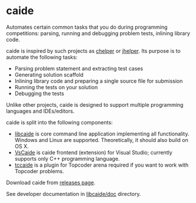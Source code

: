 # caide
Automates certain common tasks that you do during programming competitions:
parsing, running and debugging problem tests, inlining library code.

caide is inspired by such projects as [chelper](https://code.google.com/p/idea-chelper)
or [jhelper](https://github.com/AlexeyDmitriev/JHelper). Its purpose is to automate the following tasks:

* Parsing problem statement and extracting test cases
* Generating solution scaffold
* Inlining library code and preparing a single source file for submission
* Running the tests on your solution
* Debugging the tests

Unlike other projects, caide is designed to support multiple programming languages and IDEs/editors.

caide is split into the following components:

* [libcaide](https://github.com/slycelote/caide/blob/master/libcaide/README.md) is core command line application implementing all functionality. Windows and Linux are supported. Theoretically, it should also build on OS X.
* [VsCaide](https://github.com/slycelote/caide/blob/master/vscaide/README.md) is caide frontend (extension) for Visual Studio; currently supports only C++ programming language.
* [tccaide](https://github.com/slycelote/caide/blob/master/tccaide/README.md)
  is a plugin for Topcoder arena required if you want to work with Topcoder
problems.

Download caide from [releases page](https://github.com/slycelote/caide/releases).

See developer documentation in [libcaide/doc](https://github.com/slycelote/caide/tree/master/libcaide/doc) directory.

